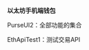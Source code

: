#
****************************以太坊手机端钱包****************************


PurseUI2：全部功能的集合

EthApiTest1：测试交易API

